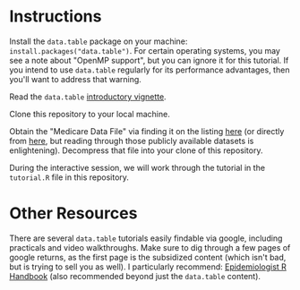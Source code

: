 # Instructions

Install the `data.table` package on your machine: `install.packages("data.table")`. For certain operating systems, you may see a note about "OpenMP support", but you can ignore it for this tutorial. If you intend to use `data.table` regularly for its performance advantages, then you'll want to address that warning.

Read the `data.table` [introductory vignette](https://cran.r-project.org/web/packages/data.table/vignettes/datatable-intro.html).

Clone this repository to your local machine.

Obtain the "Medicare Data File" via finding it on the listing [here](https://github.com/awesomedata/awesome-public-datasets/blob/master/README.rst) (or directly from [here](http://go.cms.gov/19xxPN4), but reading through those publicly available datasets is enlightening). Decompress that file into your clone of this repository.

During the interactive session, we will work through the tutorial in the `tutorial.R` file in this repository.

# Other Resources

There are several `data.table` tutorials easily findable via google, including practicals and video walkthroughs. Make sure to dig through a few pages of google returns, as the first page is the subsidized content (which isn't bad, but is trying to sell you as well). I particularly recommend: [Epidemiologist R Handbook](https://epirhandbook.com/en/data-table.html) (also recommended beyond just the `data.table` content).
